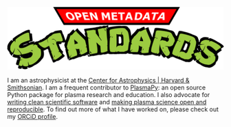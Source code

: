 <div {width:600; text-align:center;}>
<img src="https://raw.githubusercontent.com/namurphy/namurphy/main/open_metadata_standards.png"/>
</div>

[Center for Astrophysics | Harvard & Smithsonian]: https://www.cfa.harvard.edu/
[PlasmaPy]: https://github.com/PlasmaPy/PlasmaPy
[writing clean scientific software]: https://doi.org/10.5281/zenodo.3922956
[making plasma science open and reproducible]: https://doi.org/10.5281/zenodo.5397311
[ORCID profile]: https://orcid.org/0000-0001-6628-8033

I am an astrophysicist at the [Center for Astrophysics | Harvard &
Smithsonian]. I am a frequent contributor to [PlasmaPy]: an open 
source Python package for plasma research and education. I also
advocate for [writing clean scientific software] and [making plasma
science open and reproducible]. To find out more of what I have 
worked on, please check out my [ORCiD profile].
